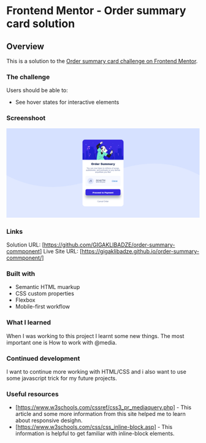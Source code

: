 # Frontend Mentor - Order summary card solution

## Overview

This is a solution to the [Order summary card challenge on Frontend Mentor](https://www.frontendmentor.io/challenges/order-summary-component-QlPmajDUj).


### The challenge

Users should be able to:

- See hover states for interactive elements

### Screenshoot

![](./assets/images/Screenshot%202023-03-21%20at%2020-23-16%20order-summary.png) 

### Links

Solution URL: [https://github.com/GIGAKLIBADZE/order-summary-commponent]
Live Site URL: [https://gigaklibadze.github.io/order-summary-commponent/]

### Built with

- Semantic HTML muarkup
- CSS custom properties
- Flexbox
- Mobile-first workflow

### What I learned 

When I was working to this project I learnt some new things. The most important one is How to work with @media.

### Continued development 

I want to continue more working with HTML/CSS and i also want to use some javascript trick for my future projects.

### Useful resources

- [https://www.w3schools.com/cssref/css3_pr_mediaquery.php] - This article and some more information from this site helped me to learn about responsive desighn.
- [https://www.w3schools.com/css/css_inline-block.asp] - This information is helpful to get familiar with inline-block elements.